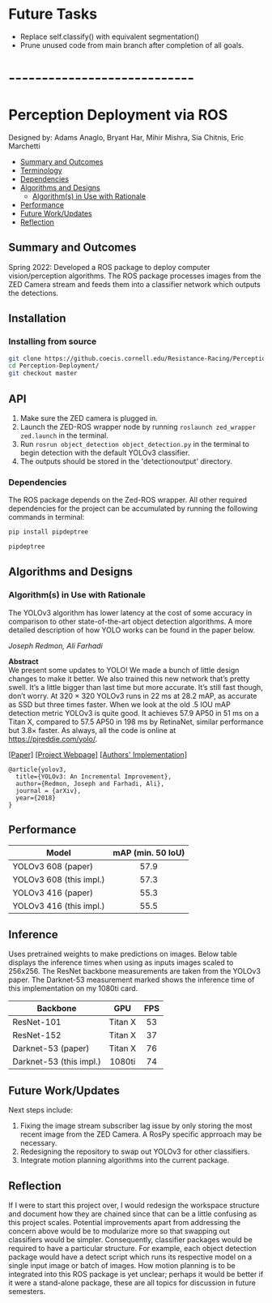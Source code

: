 # Future Tasks
- Replace self.classify() with equivalent segmentation()
- Prune unused code from main branch after completion of all goals.
# ----------------------------

# Perception Deployment via ROS
Designed by: Adams Anaglo, Bryant Har, Mihir Mishra, Sia Chitnis, Eric Marchetti

- [Summary and Outcomes](#summary-and-outcomes-)
- [Terminology](#terminology-)
- [Dependencies](#dependencies-)
- [Algorithms and Designs](#algorithms-and-designs-)
  - [Algorithm(s) in Use with Rationale](#algorithm-in-use-with-rationale-)
- [Performance](#performance-)
- [Future Work/Updates](#future-work-)
- [Reflection](#reflection-)

## Summary and Outcomes <a name=“summary-and-outcomes”></a>
Spring 2022: Developed a ROS package to deploy computer vision/perception algorithms. The ROS package processes images from the ZED Camera stream and feeds them into a classifier network which outputs the detections.

## Installation
### Installing from source

```bash
git clone https://github.coecis.cornell.edu/Resistance-Racing/Perception-Deployment.git
cd Perception-Deployment/
git checkout master
```

## API

1. Make sure the ZED camera is plugged in.
2. Launch the ZED-ROS wrapper node by running ```roslaunch zed_wrapper zed.launch``` in the terminal.
3. Run ```rosrun object_detection object_detection.py``` in the terminal to begin detection with the default YOLOv3 classifier.
4. The outputs should be stored in the 'detectionoutput' directory.


### Dependencies <a name=“dependencies”></a>

The ROS package depends on the Zed-ROS wrapper. All other required dependencies for the project can be accumulated by running the following commands in terminal:

```bash
pip install pipdeptree
```
```bash
pipdeptree
```


## Algorithms and Designs <a name=“algorithms-and-designs”></a>
### Algorithm(s) in Use with Rationale <a name=“algorithm-in-use-with-rationale”></a>

The YOLOv3 algorithm has lower latency at the cost of some accuracy in comparison to other state-of-the-art object detection algorithms. A more detailed description of how YOLO works can be found in the paper below.

_Joseph Redmon, Ali Farhadi_ <br>

**Abstract** <br>
We present some updates to YOLO! We made a bunch
of little design changes to make it better. We also trained
this new network that’s pretty swell. It’s a little bigger than
last time but more accurate. It’s still fast though, don’t
worry. At 320 × 320 YOLOv3 runs in 22 ms at 28.2 mAP,
as accurate as SSD but three times faster. When we look
at the old .5 IOU mAP detection metric YOLOv3 is quite
good. It achieves 57.9 AP50 in 51 ms on a Titan X, compared
to 57.5 AP50 in 198 ms by RetinaNet, similar performance
but 3.8× faster. As always, all the code is online at
https://pjreddie.com/yolo/.

[[Paper]](https://pjreddie.com/media/files/papers/YOLOv3.pdf) [[Project Webpage]](https://pjreddie.com/darknet/yolo/) [[Authors' Implementation]](https://github.com/pjreddie/darknet)

```
@article{yolov3,
  title={YOLOv3: An Incremental Improvement},
  author={Redmon, Joseph and Farhadi, Ali},
  journal = {arXiv},
  year={2018}
}
```

## Performance <a name=“performance”></a>

| Model                   | mAP (min. 50 IoU) |
| ----------------------- |:-----------------:|
| YOLOv3 608 (paper)      | 57.9              |
| YOLOv3 608 (this impl.) | 57.3              |
| YOLOv3 416 (paper)      | 55.3              |
| YOLOv3 416 (this impl.) | 55.5              |

## Inference
Uses pretrained weights to make predictions on images. Below table displays the inference times when using as inputs images scaled to 256x256. The ResNet backbone measurements are taken from the YOLOv3 paper. The Darknet-53 measurement marked shows the inference time of this implementation on my 1080ti card.

| Backbone                | GPU      | FPS      |
| ----------------------- |:--------:|:--------:|
| ResNet-101              | Titan X  | 53       |
| ResNet-152              | Titan X  | 37       |
| Darknet-53 (paper)      | Titan X  | 76       |
| Darknet-53 (this impl.) | 1080ti   | 74       |


## Future Work/Updates <a name=“future-work”></a>

Next steps include:
1. Fixing the image stream subscriber lag issue by only storing the most recent image from the ZED Camera. A RosPy specific apprroach may be necessary.
2. Redesigning the repository to swap out YOLOv3 for other classifiers.
3. Integrate motion planning algorithms into the current package.


## Reflection <a name=“reflection”></a>
If I were to start this project over, I would redesign the workspace structure and document how they are chained since that can be a little confusing as this project scales.
Potential improvements apart from addressing the concern above would be to modularize more so that swapping out classifiers would be simpler. Consequently, classifier packages would be required to have a particular structure. For example, each object detection package would have a detect script which runs its respective model on a single input image or batch of images. How motion planning is to be integrated into this ROS package is 
yet unclear; perhaps it would be better if it were a stand-alone package, these are all topics for discussion in future semesters.
